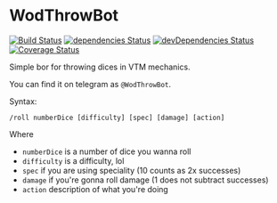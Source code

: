 # WodThrowBot

[![Build Status](https://travis-ci.org/jehy/wodThrowBot.svg?branch=master)](https://travis-ci.org/jehy/wodThrowBot)
[![dependencies Status](https://david-dm.org/jehy/wodThrowBot/status.svg)](https://david-dm.org/jehy/wodThrowBot)
[![devDependencies Status](https://david-dm.org/jehy/wodThrowBot/dev-status.svg)](https://david-dm.org/jehy/wodThrowBot?type=dev)
[![Coverage Status](https://coveralls.io/repos/github/jehy/wodThrowBot/badge.svg?branch=master)](https://coveralls.io/github/jehy/wodThrowBot?branch=master)

Simple bor for throwing dices in VTM mechanics.

You can find it on telegram as `@WodThrowBot`.

Syntax:
```
/roll numberDice [difficulty] [spec] [damage] [action]
```

Where
* `numberDice` is a number of dice you wanna roll
* `difficulty` is a difficulty, lol
* `spec` if you are using speciality (10 counts as 2x successes)
* `damage` if you're gonna roll damage (1 does not subtract successes)
* `action` description of what you're doing
